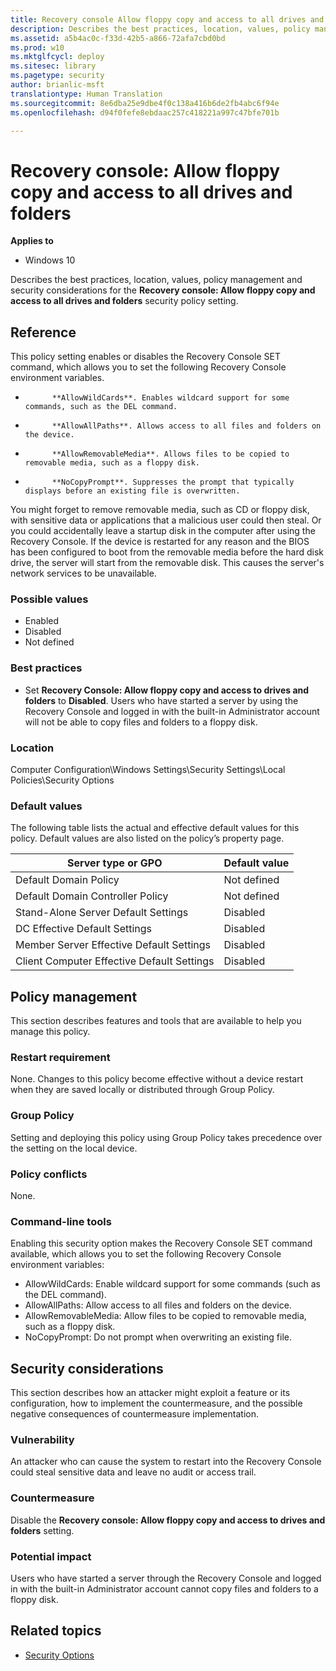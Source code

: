 ```yaml
---
title: Recovery console Allow floppy copy and access to all drives and folders (Windows 10)
description: Describes the best practices, location, values, policy management and security considerations for the Recovery console Allow floppy copy and access to all drives and folders security policy setting.
ms.assetid: a5b4ac0c-f33d-42b5-a866-72afa7cbd0bd
ms.prod: w10
ms.mktglfcycl: deploy
ms.sitesec: library
ms.pagetype: security
author: brianlic-msft
translationtype: Human Translation
ms.sourcegitcommit: 8e6dba25e9dbe4f0c138a416b6de2fb4abc6f94e
ms.openlocfilehash: d94f0fefe8ebdaac257c418221a997c47bfe701b

---
```


# Recovery console: Allow floppy copy and access to all drives and folders

**Applies to**
-   Windows 10

Describes the best practices, location, values, policy management and security considerations for the **Recovery console: Allow floppy copy and access to all drives and folders** security policy setting.

## Reference

This policy setting enables or disables the Recovery Console SET command, which allows you to set the following Recovery Console environment variables.

-   
            **AllowWildCards**. Enables wildcard support for some commands, such as the DEL command.
-   
            **AllowAllPaths**. Allows access to all files and folders on the device.
-   
            **AllowRemovableMedia**. Allows files to be copied to removable media, such as a floppy disk.
-   
            **NoCopyPrompt**. Suppresses the prompt that typically displays before an existing file is overwritten.

You might forget to remove removable media, such as CD or floppy disk, with sensitive data or applications that a malicious user could then steal. Or you could accidentally leave a startup disk in the computer after using the Recovery Console. If the device is restarted for any reason and the BIOS has been configured to boot from the removable media before the hard disk drive, the server will start from the removable disk. This causes the server's network services to be unavailable.

### Possible values

-   Enabled
-   Disabled
-   Not defined

### Best practices

-   Set **Recovery Console: Allow floppy copy and access to drives and folders** to **Disabled**. Users who have started a server by using the Recovery Console and logged in with the built-in Administrator account will not be able to copy files and folders to a floppy disk.

### Location

Computer Configuration\\Windows Settings\\Security Settings\\Local Policies\\Security Options

### Default values

The following table lists the actual and effective default values for this policy. Default values are also listed on the policy’s property page.

| Server type or GPO | Default value |
| - | - |
| Default Domain Policy| Not defined| 
| Default Domain Controller Policy | Not defined| 
| Stand-Alone Server Default Settings | Disabled| 
| DC Effective Default Settings | Disabled| 
| Member Server Effective Default Settings | Disabled| 
| Client Computer Effective Default Settings | Disabled| 
 
## Policy management

This section describes features and tools that are available to help you manage this policy.

### Restart requirement

None. Changes to this policy become effective without a device restart when they are saved locally or distributed through Group Policy.

### Group Policy

Setting and deploying this policy using Group Policy takes precedence over the setting on the local device.

### Policy conflicts

None.

### Command-line tools

Enabling this security option makes the Recovery Console SET command available, which allows you to set the following Recovery Console environment variables:

-   AllowWildCards: Enable wildcard support for some commands (such as the DEL command).
-   AllowAllPaths: Allow access to all files and folders on the device.
-   AllowRemovableMedia: Allow files to be copied to removable media, such as a floppy disk.
-   NoCopyPrompt: Do not prompt when overwriting an existing file.

## Security considerations

This section describes how an attacker might exploit a feature or its configuration, how to implement the countermeasure, and the possible negative consequences of countermeasure implementation.

### Vulnerability

An attacker who can cause the system to restart into the Recovery Console could steal sensitive data and leave no audit or access trail.

### Countermeasure

Disable the **Recovery console: Allow floppy copy and access to drives and folders** setting.

### Potential impact

Users who have started a server through the Recovery Console and logged in with the built-in Administrator account cannot copy files and folders to a floppy disk.

## Related topics

- [Security Options](security-options.md)



<!--HONumber=Jun16_HO4-->


